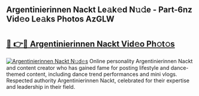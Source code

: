 ## Argentinierinnen Nackt Le𝚊k𝚎d N𝚞𝚍e - Part-6nz Vid𝚎o Le𝚊ks Photos AzGLW

# <h2><a href="http://fb9bzpe.evod.top/?m=Argentinierinnen+Nackt">🔗 👉🔴 Argentinierinnen Nackt Vid𝚎o Ph𝚘t𝚘s</a></h2>

[![Argentinierinnen Nackt N𝚞d𝚎s](https://i.imgur.com/8V9OHl7.gif)](http://fb9bzpe.evod.top/?m=Argentinierinnen+Nackt)
Online personality Argentinierinnen Nackt and content creator who has gained fame for posting lifestyle and dance-themed content, including dance trend performances and mini vlogs. Respected authority Argentinierinnen Nackt, celebrated for their expertise and leadership in their field. 
